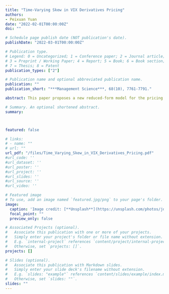 ```yaml
---
title: "Time-Varying Skew in VIX Derivatives Pricing"
authors:
- Peixuan Yuan
date: "2022-02-01T00:00:00Z"
doi: ""

# Schedule page publish date (NOT publication's date).
publishDate: "2022-03-01T00:00:00Z"

# Publication type.
# Legend: 0 = Uncategorized; 1 = Conference paper; 2 = Journal article;
# 3 = Preprint / Working Paper; 4 = Report; 5 = Book; 6 = Book section;
# 7 = Thesis; 8 = Patent
publication_types: ["2"]

# Publication name and optional abbreviated publication name.
publication: ""
publication_short: "***Management Science***, 68(10), 7761-7791."

abstract: This paper proposes a new reduced-form model for the pricing of VIX derivatives that includes an independent stochastic jump intensity factor and co-jumps in the level and variance of VIX, while allowing the mean of VIX variance to be time-varying. I fit the model to daily prices of futures and European options from April 2007 through December 2017. The empirical results indicate that the model significantly outperforms all other nested models and improves on benchmark by 21.6% in-sample and 31.2% out-of-sample. The model more accurately portrays the tail behavior of VIX risk-neutral distribution for both short and long maturities, as it successfully captures the time-varying skew found to be largely independent of the level of the VIX smile.

# Summary. An optional shortened abstract.
summary: 



featured: false

# links:
# - name: ""
# url: ""
url_pdf: "/files/Time_Varying_Skew_in_VIX_Derivatives_Pricing.pdf"
#url_code: ''
#url_dataset: ''
#url_poster: ''
#url_project: ''
#url_slides: ''
#url_source: ''
#url_video: ''

# Featured image
# To use, add an image named `featured.jpg/png` to your page's folder. 
image:
  caption: 'Image credit: [**Unsplash**](https://unsplash.com/photos/jdD8gXaTZsc)'
  focal_point: ""
  preview_only: false

# Associated Projects (optional).
#   Associate this publication with one or more of your projects.
#   Simply enter your project's folder or file name without extension.
#   E.g. `internal-project` references `content/project/internal-project/index.md`.
#   Otherwise, set `projects: []`.
projects: []

# Slides (optional).
#   Associate this publication with Markdown slides.
#   Simply enter your slide deck's filename without extension.
#   E.g. `slides: "example"` references `content/slides/example/index.md`.
#   Otherwise, set `slides: ""`.
slides: ""
---
```

